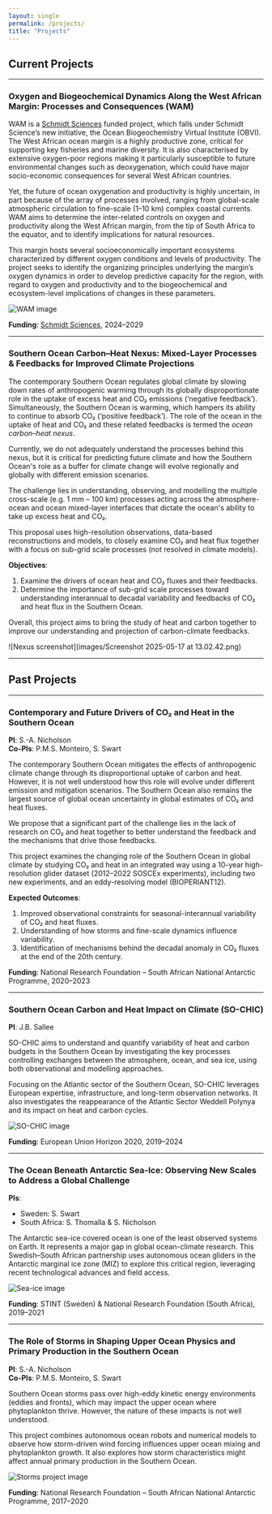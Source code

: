 ```yaml
---
layout: single
permalink: /projects/
title: "Projects"
---
```


## Current Projects

---

### **Oxygen and Biogeochemical Dynamics Along the West African Margin: Processes and Consequences (WAM)**

WAM is a [Schmidt Sciences](https://www.schmidtsciences.org/) funded project, which falls under Schmidt Science’s new initiative, the Ocean Biogeochemistry Virtual Institute (OBVI). The West African ocean margin is a highly productive zone, critical for supporting key fisheries and marine diversity. It is also characterised by extensive oxygen-poor regions making it particularly susceptible to future environmental changes such as deoxygenation, which could have major socio-economic consequences for several West African countries.

Yet, the future of ocean oxygenation and productivity is highly uncertain, in part because of the array of processes involved, ranging from global-scale atmospheric circulation to fine-scale (1–10 km) complex coastal currents. WAM aims to determine the inter-related controls on oxygen and productivity along the West African margin, from the tip of South Africa to the equator, and to identify implications for natural resources.

This margin hosts several socioeconomically important ecosystems characterized by different oxygen conditions and levels of productivity. The project seeks to identify the organizing principles underlying the margin’s oxygen dynamics in order to develop predictive capacity for the region, with regard to oxygen and productivity and to the biogeochemical and ecosystem-level implications of changes in these parameters.

![WAM image](https://github.com/user-attachments/assets/ba6530e9-b7cb-4d24-bbda-1d5db4a11d11)

**Funding**: [Schmidt Sciences](https://www.schmidtsciences.org/), 2024–2029

---

### **Southern Ocean Carbon–Heat Nexus: Mixed-Layer Processes & Feedbacks for Improved Climate Projections**

The contemporary Southern Ocean regulates global climate by slowing down rates of anthropogenic warming through its globally disproportionate role in the uptake of excess heat and CO₂ emissions (‘negative feedback’). Simultaneously, the Southern Ocean is warming, which hampers its ability to continue to absorb CO₂ (‘positive feedback’). The role of the ocean in the uptake of heat and CO₂ and these related feedbacks is termed the *ocean carbon–heat nexus*.

Currently, we do not adequately understand the processes behind this nexus, but it is critical for predicting future climate and how the Southern Ocean's role as a buffer for climate change will evolve regionally and globally with different emission scenarios.

The challenge lies in understanding, observing, and modelling the multiple cross-scale (e.g. 1 mm – 100 km) processes acting across the atmosphere-ocean and ocean mixed-layer interfaces that dictate the ocean's ability to take up excess heat and CO₂.

This proposal uses high-resolution observations, data-based reconstructions and models, to closely examine CO₂ and heat flux together with a focus on sub-grid scale processes (not resolved in climate models).

**Objectives**:
1. Examine the drivers of ocean heat and CO₂ fluxes and their feedbacks.
2. Determine the importance of sub-grid scale processes toward understanding interannual to decadal variability and feedbacks of CO₂ and heat flux in the Southern Ocean.

Overall, this project aims to bring the study of heat and carbon together to improve our understanding and projection of carbon-climate feedbacks.

![Nexus screenshot](images/Screenshot 2025-05-17 at 13.02.42.png)

---

## Past Projects

---

### **Contemporary and Future Drivers of CO₂ and Heat in the Southern Ocean**  
**PI**: S.-A. Nicholson  
**Co-PIs**: P.M.S. Monteiro, S. Swart

The contemporary Southern Ocean mitigates the effects of anthropogenic climate change through its disproportional uptake of carbon and heat. However, it is not well understood how this role will evolve under different emission and mitigation scenarios. The Southern Ocean also remains the largest source of global ocean uncertainty in global estimates of CO₂ and heat fluxes.

We propose that a significant part of the challenge lies in the lack of research on CO₂ and heat together to better understand the feedback and the mechanisms that drive those feedbacks.

This project examines the changing role of the Southern Ocean in global climate by studying CO₂ and heat in an integrated way using a 10-year high-resolution glider dataset (2012–2022 SOSCEx experiments), including two new experiments, and an eddy-resolving model (BIOPERIANT12).

**Expected Outcomes**:
1. Improved observational constraints for seasonal-interannual variability of CO₂ and heat fluxes.
2. Understanding of how storms and fine-scale dynamics influence variability.
3. Identification of mechanisms behind the decadal anomaly in CO₂ fluxes at the end of the 20th century.

**Funding**: National Research Foundation – South African National Antarctic Programme, 2020–2023

---

### **Southern Ocean Carbon and Heat Impact on Climate (SO-CHIC)**  
**PI**: J.B. Sallee

SO-CHIC aims to understand and quantify variability of heat and carbon budgets in the Southern Ocean by investigating the key processes controlling exchanges between the atmosphere, ocean, and sea ice, using both observational and modelling approaches.

Focusing on the Atlantic sector of the Southern Ocean, SO-CHIC leverages European expertise, infrastructure, and long-term observation networks. It also investigates the reappearance of the Atlantic Sector Weddell Polynya and its impact on heat and carbon cycles.

![SO-CHIC image](https://github.com/user-attachments/assets/9315dea1-b3a5-4f9f-a4b9-83c0d517fc1a)

**Funding**: European Union Horizon 2020, 2019–2024

---

### **The Ocean Beneath Antarctic Sea-Ice: Observing New Scales to Address a Global Challenge**  
**PIs**:  
- Sweden: S. Swart  
- South Africa: S. Thomalla & S. Nicholson

The Antarctic sea-ice covered ocean is one of the least observed systems on Earth. It represents a major gap in global ocean-climate research. This Swedish–South African partnership uses autonomous ocean gliders in the Antarctic marginal ice zone (MIZ) to explore this critical region, leveraging recent technological advances and field access.

![Sea-ice image](https://github.com/user-attachments/assets/c73e434d-93c7-49e4-bef0-07cdca010739)

**Funding**: STINT (Sweden) & National Research Foundation (South Africa), 2019–2021

---

### **The Role of Storms in Shaping Upper Ocean Physics and Primary Production in the Southern Ocean**  
**PI**: S.-A. Nicholson  
**Co-PIs**: P.M.S. Monteiro, S. Swart

Southern Ocean storms pass over high-eddy kinetic energy environments (eddies and fronts), which may impact the upper ocean where phytoplankton thrive. However, the nature of these impacts is not well understood.

This project combines autonomous ocean robots and numerical models to observe how storm-driven wind forcing influences upper ocean mixing and phytoplankton growth. It also explores how storm characteristics might affect annual primary production in the Southern Ocean.

![Storms project image](https://github.com/user-attachments/assets/7fdb0b4c-10bc-4ff9-bf61-7a4f1a9e78f1)

**Funding**: National Research Foundation – South African National Antarctic Programme, 2017–2020
